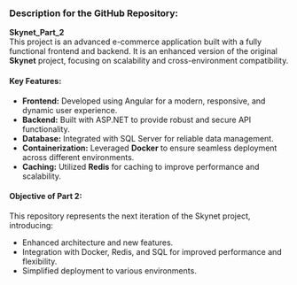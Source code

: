 ### **Description for the GitHub Repository:**

**Skynet_Part_2**  
This project is an advanced e-commerce application built with a fully functional frontend and backend. It is an enhanced version of the original **Skynet** project, focusing on scalability and cross-environment compatibility. 

#### **Key Features:**
- **Frontend:** Developed using Angular for a modern, responsive, and dynamic user experience.  
- **Backend:** Built with ASP.NET to provide robust and secure API functionality.  
- **Database:** Integrated with SQL Server for reliable data management.  
- **Containerization:** Leveraged **Docker** to ensure seamless deployment across different environments.  
- **Caching:** Utilized **Redis** for caching to improve performance and scalability.  

#### **Objective of Part 2:**
This repository represents the next iteration of the Skynet project, introducing:
- Enhanced architecture and new features.
- Integration with Docker, Redis, and SQL for improved performance and flexibility.
- Simplified deployment to various environments.










